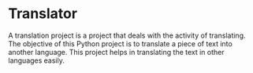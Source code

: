 # Translator
A translation project is a project that deals with the activity of translating. The objective of this Python project is to translate a piece of text into another language. This project helps in translating the text in other languages easily.
